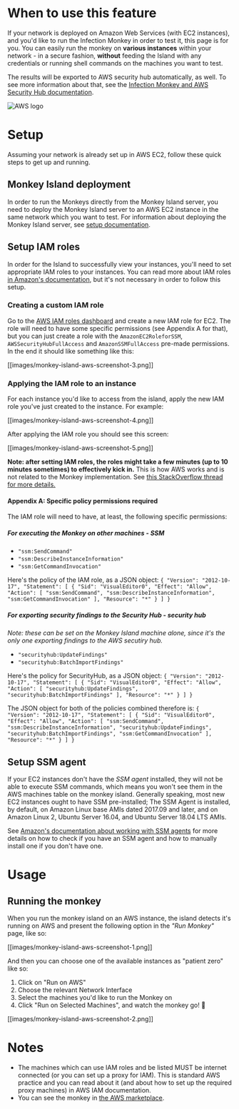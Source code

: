 # When to use this feature
If your network is deployed on Amazon Web Services (with EC2 instances), and you'd like to run the Infection Monkey in order to test it, this page is for you. You can easily run the monkey on **various instances** within your network - in a secure fashion, **without** feeding the Island with any credentials or running shell commands on the machines you want to test.

The results will be exported to AWS security hub automatically, as well. To see more information about that, see the [Infection Monkey and AWS Security Hub documentation](https://github.com/guardicore/monkey/wiki/Infection-Monkey-and-AWS-Security-Hub). 

![AWS logo](https://www.securview.com/wp-content/uploads/2018/02/aws-logo.png)

# Setup
Assuming your network is already set up in AWS EC2, follow these quick steps to get up and running.

## Monkey Island deployment
In order to run the Monkeys directly from the Monkey Island server, you need to deploy the Monkey Island server to an AWS EC2 instance in the same network which you want to test. For information about deploying the Monkey Island server, see [setup documentation](https://github.com/guardicore/monkey/wiki/setup).

## Setup IAM roles
In order for the Island to successfully view your instances, you'll need to set appropriate IAM roles to your instances. You can read more about IAM roles [in Amazon's documentation](https://docs.aws.amazon.com/IAM/latest/UserGuide/id_roles.html), but it's not necessary in order to follow this setup.

### Creating a custom IAM role
Go to the [AWS IAM roles dashboard](https://console.aws.amazon.com/iam/home?#/roles) and create a new IAM role for EC2. The role will need to have some specific permissions (see Appendix A for that), but you can just create a role with the `AmazonEC2RoleforSSM`, `AWSSecurityHubFullAccess` and `AmazonSSMFullAccess` pre-made permissions. In the end it should like something like this:

[[images/monkey-island-aws-screenshot-3.png]]

### Applying the IAM role to an instance
For each instance you'd like to access from the island, apply the new IAM role you've just created to the instance. For example: 

[[images/monkey-island-aws-screenshot-4.png]]

After applying the IAM role you should see this screen: 

[[images/monkey-island-aws-screenshot-5.png]]

**Note: after setting IAM roles, the roles might take a few minutes (up to 10 minutes sometimes) to effectively kick in.** This is how AWS works and is not related to the Monkey implementation. See [this StackOverflow thread for more details.](https://stackoverflow.com/questions/20156043/how-long-should-i-wait-after-applying-an-aws-iam-policy-before-it-is-valid) 

#### Appendix A: Specific policy permissions required
The IAM role will need to have, at least, the following specific permissions: 
##### For executing the Monkey on other machines - SSM
* `"ssm:SendCommand"`
* `"ssm:DescribeInstanceInformation"`
* `"ssm:GetCommandInvocation"`

Here's the policy of the IAM role, as a JSON object:
`{
    "Version": "2012-10-17",
    "Statement": [
        {
            "Sid": "VisualEditor0",
            "Effect": "Allow",
            "Action": [
                "ssm:SendCommand",
                "ssm:DescribeInstanceInformation",
                "ssm:GetCommandInvocation"
            ],
            "Resource": "*"
        }
    ]
}`
##### For exporting security findings to the Security Hub - security hub
_Note: these can be set on the Monkey Island machine alone, since it's the only one exporting findings to the AWS secutiry hub._

* `"securityhub:UpdateFindings"`
* `"securityhub:BatchImportFindings"`

Here's the policy for SecurityHub, as a JSON object:
`{
    "Version": "2012-10-17",
    "Statement": [
        {
            "Sid": "VisualEditor0",
            "Effect": "Allow",
            "Action": [
                "securityhub:UpdateFindings",
                "securityhub:BatchImportFindings"
            ],
            "Resource": "*"
        }
    ]
}`

The JSON object for both of the policies combined therefore is:
`{
    "Version": "2012-10-17",
    "Statement": [
        {
            "Sid": "VisualEditor0",
            "Effect": "Allow",
            "Action": [
                "ssm:SendCommand",
                "ssm:DescribeInstanceInformation",
                "securityhub:UpdateFindings",
                "securityhub:BatchImportFindings",
                "ssm:GetCommandInvocation"
            ],
            "Resource": "*"
        }
    ]
}`

## Setup SSM agent
If your EC2 instances don't have the _SSM agent_ installed, they will not be able to execute SSM commands, which means you won't see them in the AWS machines table on the monkey island. Generally speaking, most new EC2 instances ought to have SSM pre-installed; The SSM Agent is installed, by default, on Amazon Linux base AMIs dated 2017.09 and later, and on Amazon Linux 2, Ubuntu Server 16.04, and Ubuntu Server 18.04 LTS AMIs.

See [Amazon's documentation about working with SSM agents](https://docs.aws.amazon.com/systems-manager/latest/userguide/ssm-agent.html) for more details on how to check if you have an SSM agent and how to manually  install one if you don't have one. 

# Usage
## Running the monkey
When you run the monkey island on an AWS instance, the island detects it's running on AWS and present the following option in the _"Run Monkey"_ page, like so:

[[images/monkey-island-aws-screenshot-1.png]]

And then you can choose one of the available instances as "patient zero" like so:

1. Click on "Run on AWS"
2. Choose the relevant Network Interface
3. Select the machines you'd like to run the Monkey on
4. Click "Run on Selected Machines", and watch the monkey go! 🐒 

[[images/monkey-island-aws-screenshot-2.png]]

# Notes
* The machines which can use IAM roles and be listed MUST be internet connected (or you can set up a proxy for IAM). This is standard AWS practice and you can read about it (and about how to set up the required proxy machines) in AWS IAM documentation. 
* You can see the monkey in [the AWS marketplace](https://aws.amazon.com/marketplace/pp/B07B3J7K6D).
